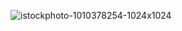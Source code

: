 ![istockphoto-1010378254-1024x1024](https://github.com/user-attachments/assets/1936bce5-bfa2-470a-87a3-a763b64634ce)
